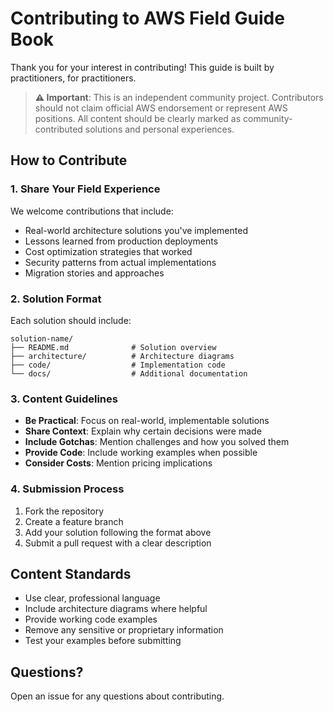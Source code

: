 # Contributing to AWS Field Guide Book

Thank you for your interest in contributing! This guide is built by practitioners, for practitioners.

> **⚠️ Important**: This is an independent community project. Contributors should not claim official AWS endorsement or represent AWS positions. All content should be clearly marked as community-contributed solutions and personal experiences.

## How to Contribute

### 1. Share Your Field Experience

We welcome contributions that include:
- Real-world architecture solutions you've implemented
- Lessons learned from production deployments
- Cost optimization strategies that worked
- Security patterns from actual implementations
- Migration stories and approaches

### 2. Solution Format

Each solution should include:

```
solution-name/
├── README.md              # Solution overview
├── architecture/          # Architecture diagrams
├── code/                  # Implementation code
└── docs/                  # Additional documentation
```

### 3. Content Guidelines

- **Be Practical**: Focus on real-world, implementable solutions
- **Share Context**: Explain why certain decisions were made
- **Include Gotchas**: Mention challenges and how you solved them
- **Provide Code**: Include working examples when possible
- **Consider Costs**: Mention pricing implications

### 4. Submission Process

1. Fork the repository
2. Create a feature branch
3. Add your solution following the format above
4. Submit a pull request with a clear description

## Content Standards

- Use clear, professional language
- Include architecture diagrams where helpful
- Provide working code examples
- Remove any sensitive or proprietary information
- Test your examples before submitting

## Questions?

Open an issue for any questions about contributing.
